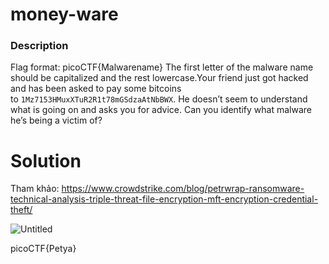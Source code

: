 # money-ware

### Description

Flag format: picoCTF{Malwarename}
The first letter of the malware name should be capitalized and the rest lowercase.Your friend just got hacked and has been asked to pay some bitcoins to `1Mz7153HMuxXTuR2R1t78mGSdzaAtNbBWX`. He doesn’t seem to understand what is going on and asks you for advice. Can you identify what malware he’s being a victim of?

# Solution

Tham khảo: https://www.crowdstrike.com/blog/petrwrap-ransomware-technical-analysis-triple-threat-file-encryption-mft-encryption-credential-theft/

![Untitled](https://prod-files-secure.s3.us-west-2.amazonaws.com/85258bfe-e770-46e2-b776-c6ac8484abe5/0cbb2af1-4ab7-44e0-ae3e-d4446d97e3dd/Untitled.png)

picoCTF{Petya}
